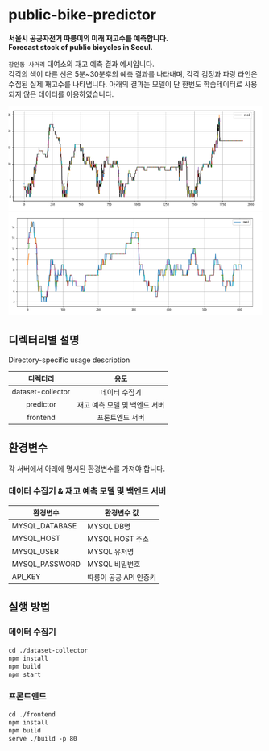# public-bike-predictor

**서울시 공공자전거 따릉이의 미래 재고수를 예측합니다.**   
**Forecast stock of public bicycles in Seoul.**

`장안동 사거리` 대여소의 재고 예측 결과 예시입니다.   
각각의 색이 다른 선은 5분~30분후의 예측 결과를 나타내며, 각각 검정과 파랑 라인은 수집된 실제 재고수를 나타냅니다.
아래의 결과는 모델이 단 한번도 학습테이터로 사용되지 않은 데이터를 이용하였습니다.

![result1](/images/result1.png)
![result2](/images/result2.png)

## 디렉터리별 설명
Directory-specific usage description 

|      디렉터리      |         용도         |
|:-----------------:|:--------------------:|
| dataset-collector | 데이터 수집기         |
| predictor         | 재고 예측 모델 및 백엔드 서버 |
| frontend          | 프론트엔드 서버          |


## 환경변수
각 서버에서 아래에 명시된 환경변수를 가져야 합니다.

### 데이터 수집기 & 재고 예측 모델 및 백엔드 서버

|    환경변수     | 환경변수 값 |
|----------------|------------|
| MYSQL_DATABASE | MYSQL DB명 |
| MYSQL_HOST     | MYSQL HOST 주소 |
| MYSQL_USER     | MYSQL 유저명 |
| MYSQL_PASSWORD | MYSQL 비밀번호 |
| API_KEY        | 따릉이 공공 API 인증키 |

## 실행 방법
### 데이터 수집기
``` console
cd ./dataset-collector
npm install
npm build
npm start
```

### 프론트엔드
``` console
cd ./frontend
npm install
npm build
serve ./build -p 80
```
